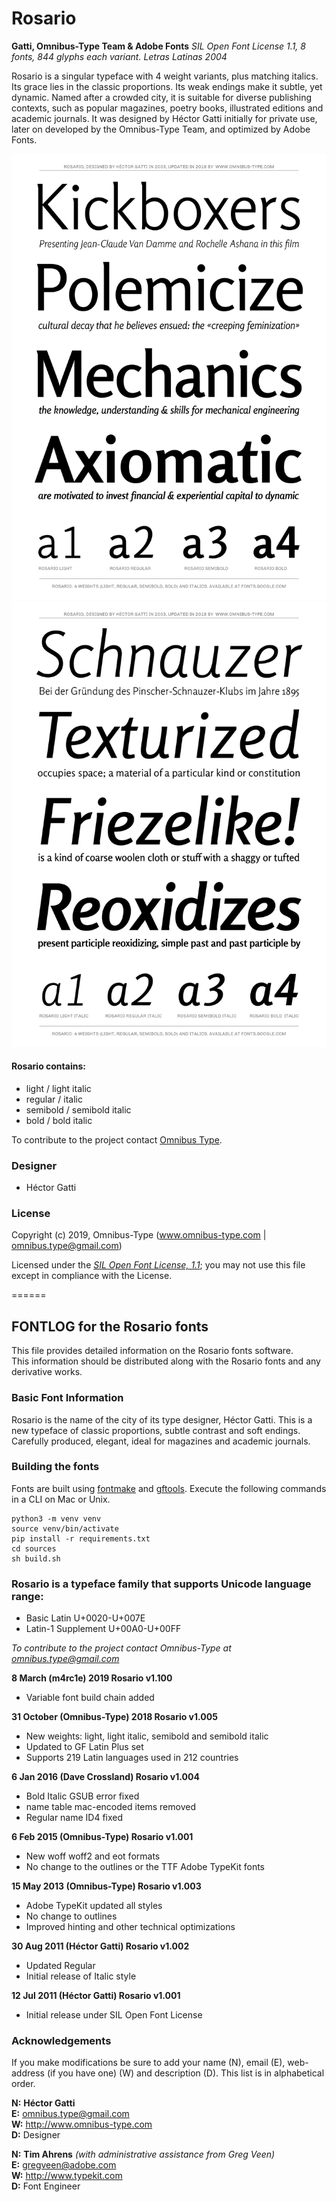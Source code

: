 # Rosario

**Gatti, Omnibus-Type Team & Adobe Fonts**
*SIL Open Font License 1.1,*
*8 fonts, 844 glyphs each variant.*
*Letras Latinas 2004*

Rosario is a singular typeface with 4 weight variants, plus matching italics. Its grace lies in the classic proportions. Its weak endings make it subtle, yet dynamic. Named after a crowded city, it is suitable for diverse publishing contexts, such as popular magazines, poetry books, illustrated editions and academic journals. It was designed by Héctor Gatti initially for private use, later on developed by the Omnibus-Type Team, and optimized by Adobe Fonts.

![Sample of Rosario.](sources/Rosario-01.png "Rosario")
![Sample of Rosario.](sources/Rosario-02.png "Rosario")

#### Rosario contains:
* light / light italic
* regular / italic
* semibold / semibold italic
* bold / bold italic

To contribute to the project contact [Omnibus Type](http://omnibus-type.com/).

### Designer

* Héctor Gatti

### License

Copyright (c) 2019, Omnibus-Type (www.omnibus-type.com | omnibus.type@gmail.com)

Licensed under the [*SIL Open Font License, 1.1*](http://scripts.sil.org/OFL); you may not use this file except in compliance with the License.

======
## FONTLOG for the Rosario fonts

This file provides detailed information on the Rosario fonts software.  
This information should be distributed along with the Rosario fonts and any derivative works.

### Basic Font Information

Rosario is the name of the city of its type designer, 
Héctor Gatti. This is a new typeface of classic proportions, 
subtle contrast and soft endings. Carefully produced, 
elegant, ideal for magazines and academic journals.

### Building the fonts

Fonts are built using [fontmake](https://github.com/googlei18n/fontmake) and [gftools](https://github.com/googlefonts/gftools). Execute the following commands in a CLI on Mac or Unix.

```
python3 -m venv venv
source venv/bin/activate
pip install -r requirements.txt
cd sources
sh build.sh

```

### Rosario is a typeface family that supports Unicode language range: 

* Basic Latin 			U+0020-U+007E
* Latin-1 Supplement 		U+00A0-U+00FF


*To contribute to the project contact Omnibus-Type at omnibus.type@gmail.com*

**8 March (m4rc1e) 2019 Rosario v1.100**
- Variable font build chain added


**31 October (Omnibus-Type) 2018 Rosario v1.005**
- New weights: light, light italic, semibold and semibold italic
- Updated to GF Latin Plus set
- Supports 219 Latin languages used in 212 countries


**6 Jan 2016 (Dave Crossland) Rosario  v1.004**
- Bold Italic GSUB error fixed
- name table mac-encoded items removed
- Regular name ID4 fixed

**6 Feb 2015 (Omnibus-Type) Rosario  v1.001**
- New woff woff2 and eot formats
- No change to the outlines or the TTF Adobe TypeKit fonts

**15 May 2013 (Omnibus-Type) Rosario  v1.003**
- Adobe TypeKit updated all styles
- No change to outlines
- Improved hinting and other technical optimizations

**30 Aug 2011 (Héctor Gatti) Rosario  v1.002**
- Updated Regular
- Initial release of Italic style

**12 Jul 2011 (Héctor Gatti) Rosario  v1.001**
- Initial release under SIL Open Font License

### Acknowledgements

If you make modifications be sure to add your name (N), email (E), web-address
(if you have one) (W) and description (D). This list is in alphabetical order.

**N:** **Héctor Gatti**  
**E:** omnibus.type@gmail.com  
**W:** http://www.omnibus-type.com  
**D:** Designer  

**N:** **Tim Ahrens** *(with administrative assistance from Greg Veen)*  
**E:** gregveen@adobe.com  
**W:** http://www.typekit.com  
**D:** Font Engineer
